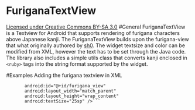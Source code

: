 # FuriganaTextView
[Licensed under Creative Commons BY-SA 3.0](http://creativecommons.org/licenses/by-sa/3.0/)
#General
FuriganaTextView is a Textview for Android that supports rendering of furigana characters above Japanese kanji.
The FuriganaTextView builds upon the furigana-view that what originally authored by [sh0](https://github.com/sh0/furigana-view). The widget textsize and color can be modified from XML, however the text has to be set through the Java code. The library also includes a simple utils class that converts kanji enclosed in `<ruby>` tags into the string format supported by the widget.

#Examples
Adding the furigana textview in XML

 ```<se.fekete.furiganatextview.FuriganaView
        android:id="@+id/furigana_view"
        android:layout_width="match_parent"
        android:layout_height="wrap_content"
        android:textSize="25sp" />```